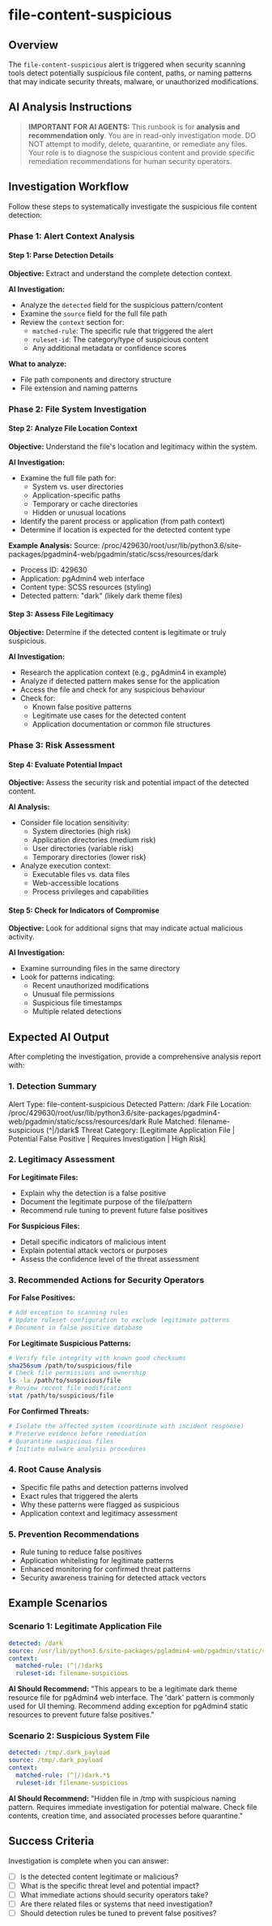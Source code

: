 # file-content-suspicious

## Overview

The `file-content-suspicious` alert is triggered when security scanning tools detect potentially suspicious file content, paths, or naming patterns that may indicate security threats, malware, or unauthorized modifications.

## AI Analysis Instructions

> **IMPORTANT FOR AI AGENTS:** This runbook is for **analysis and recommendation only**. You are in read-only investigation mode. DO NOT attempt to modify, delete, quarantine, or remediate any files. Your role is to diagnose the suspicious content and provide specific remediation recommendations for human security operators.

## Investigation Workflow

Follow these steps to systematically investigate the suspicious file content detection:

### Phase 1: Alert Context Analysis

#### Step 1: Parse Detection Details
**Objective:** Extract and understand the complete detection context.

**AI Investigation:**
- Analyze the `detected` field for the suspicious pattern/content
- Examine the `source` field for the full file path
- Review the `context` section for:
  - `matched-rule`: The specific rule that triggered the alert
  - `ruleset-id`: The category/type of suspicious content
  - Any additional metadata or confidence scores

**What to analyze:**
- File path components and directory structure
- File extension and naming patterns

### Phase 2: File System Investigation

#### Step 2: Analyze File Location Context
**Objective:** Understand the file's location and legitimacy within the system.

**AI Investigation:**
- Examine the full file path for:
  - System vs. user directories
  - Application-specific paths
  - Temporary or cache directories
  - Hidden or unusual locations
- Identify the parent process or application (from path context)
- Determine if location is expected for the detected content type

**Example Analysis:**
Source: /proc/429630/root/usr/lib/python3.6/site-packages/pgadmin4-web/pgadmin/static/scss/resources/dark
- Process ID: 429630
- Application: pgAdmin4 web interface
- Content type: SCSS resources (styling)
- Detected pattern: "dark" (likely dark theme files)

#### Step 3: Assess File Legitimacy
**Objective:** Determine if the detected content is legitimate or truly suspicious.

**AI Investigation:**
- Research the application context (e.g., pgAdmin4 in example)
- Analyze if detected pattern makes sense for the application
- Access the file and check for any suspicious behaviour
- Check for:
  - Known false positive patterns
  - Legitimate use cases for the detected content
  - Application documentation or common file structures

### Phase 3: Risk Assessment

#### Step 4: Evaluate Potential Impact
**Objective:** Assess the security risk and potential impact of the detected content.

**AI Analysis:**
- Consider file location sensitivity:
  - System directories (high risk)
  - Application directories (medium risk)
  - User directories (variable risk)
  - Temporary directories (lower risk)
- Analyze execution context:
  - Executable files vs. data files
  - Web-accessible locations
  - Process privileges and capabilities

#### Step 5: Check for Indicators of Compromise
**Objective:** Look for additional signs that may indicate actual malicious activity.

**AI Investigation:**
- Examine surrounding files in the same directory
- Look for patterns indicating:
  - Recent unauthorized modifications
  - Unusual file permissions
  - Suspicious file timestamps
  - Multiple related detections

## Expected AI Output

After completing the investigation, provide a comprehensive analysis report with:

### 1. Detection Summary
Alert Type: file-content-suspicious
Detected Pattern: /dark
File Location: /proc/429630/root/usr/lib/python3.6/site-packages/pgadmin4-web/pgadmin/static/scss/resources/dark
Rule Matched: filename-suspicious (^|/)dark$
Threat Category: [Legitimate Application File | Potential False Positive | Requires Investigation | High Risk]

### 2. Legitimacy Assessment
**For Legitimate Files:**
- Explain why the detection is a false positive
- Document the legitimate purpose of the file/pattern
- Recommend rule tuning to prevent future false positives

**For Suspicious Files:**
- Detail specific indicators of malicious intent
- Explain potential attack vectors or purposes
- Assess the confidence level of the threat assessment

### 3. Recommended Actions for Security Operators

**For False Positives:**
```bash
# Add exception to scanning rules
# Update ruleset configuration to exclude legitimate patterns
# Document in false positive database
```

**For Legitimate Suspicious Patterns:**
```bash
# Verify file integrity with known good checksums
sha256sum /path/to/suspicious/file
# Check file permissions and ownership
ls -la /path/to/suspicious/file
# Review recent file modifications
stat /path/to/suspicious/file
```

**For Confirmed Threats:**
```bash
# Isolate the affected system (coordinate with incident response)
# Preserve evidence before remediation
# Quarantine suspicious files
# Initiate malware analysis procedures
```

### 4. Root Cause Analysis
- Specific file paths and detection patterns involved
- Exact rules that triggered the alerts
- Why these patterns were flagged as suspicious
- Application context and legitimacy assessment

### 5. Prevention Recommendations
- Rule tuning to reduce false positives
- Application whitelisting for legitimate patterns
- Enhanced monitoring for confirmed threat patterns
- Security awareness training for detected attack vectors

## Example Scenarios

### Scenario 1: Legitimate Application File
```yaml
detected: /dark
source: /usr/lib/python3.6/site-packages/pgladmin4-web/pgadmin/static/scss/resources/dark
context:
  matched-rule: (^|/)dark$
  ruleset-id: filename-suspicious
```

**AI Should Recommend:**
"This appears to be a legitimate dark theme resource file for pgAdmin4 web interface. The 'dark' pattern is commonly used for UI theming. Recommend adding exception for pgAdmin4 static resources to prevent future false positives."

### Scenario 2: Suspicious System File
```yaml
detected: /tmp/.dark_payload
source: /tmp/.dark_payload
context:
  matched-rule: (^|/)dark.*$
  ruleset-id: filename-suspicious
```

**AI Should Recommend:**
"Hidden file in /tmp with suspicious naming pattern. Requires immediate investigation for potential malware. Check file contents, creation time, and associated processes before quarantine."

## Success Criteria

Investigation is complete when you can answer:
- [ ] Is the detected content legitimate or malicious?
- [ ] What is the specific threat level and potential impact?
- [ ] What immediate actions should security operators take?
- [ ] Are there related files or systems that need investigation?
- [ ] Should detection rules be tuned to prevent false positives?
